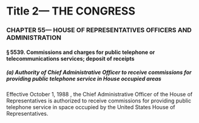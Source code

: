 
# Title 2— THE CONGRESS
### CHAPTER 55— HOUSE OF REPRESENTATIVES OFFICERS AND ADMINISTRATION
#### § 5539. Commissions and charges for public telephone or telecommunications services; deposit of receipts
##### (a) Authority of Chief Administrative Officer to receive commissions for providing public telephone service in House occupied areas

Effective October 1, 1988 , the Chief Administrative Officer of the House of Representatives is authorized to receive commissions for providing public telephone service in space occupied by the United States House of Representatives.
